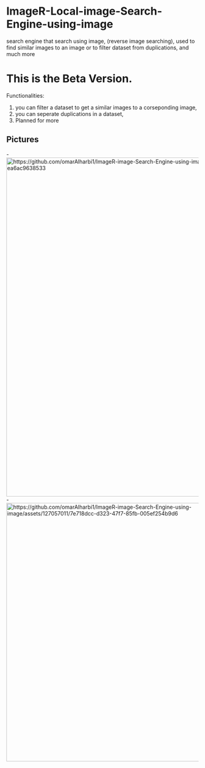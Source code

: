 # ImageR-Local-image-Search-Engine-using-image
search engine that search using image, (reverse image searching), used to find similar images to an image or to filter dataset from duplications, and much more

# This is the Beta Version.

Functionalities:
1. you can filter a dataset to get a similar images to a corseponding image,
2. you can seperate duplications in a dataset,
3. Planned for more


## Pictures

-<img width="889" alt="https://github.com/omarAlharbi1/ImageR-image-Search-Engine-using-image/assets/127057011/a8265ac0-4f60-40db-915d-ea6ac9638533">
-<img width="678" alt="https://github.com/omarAlharbi1/ImageR-image-Search-Engine-using-image/assets/127057011/7e718dcc-d323-47f7-85fb-005ef254b9d6">
